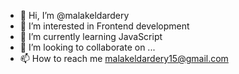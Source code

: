 - 👋 Hi, I’m @malakeldardery
- 👀 I’m interested in Frontend development 
- 🌱 I’m currently learning JavaScript 
- 💞️ I’m looking to collaborate on ...
- 📫 How to reach me malakeldardery15@gmail.com

<!---
malakeldardery/malakeldardery is a ✨ special ✨ repository because its `README.md` (this file) appears on your GitHub profile.
You can click the Preview link to take a look at your changes.
--->
